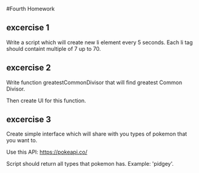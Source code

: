 #Fourth Homework

## excercise 1
Write a script which will create new li element every 5 seconds.
Each li tag should containt multiple of 7 up to 70.



## excercise 2

Write function greatestCommonDivisor  that will find greatest Common Divisor.

Then create UI for this function.

## excercise 3

Create simple interface which will share with you types of pokemon that you want to.

Use this API:
https://pokeapi.co/

Script should return all types that pokemon has. Example: 'pidgey'.
